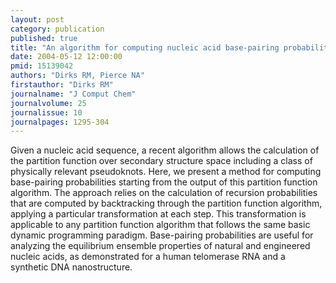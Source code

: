 ```yaml
---
layout: post
category: publication
published: true
title: "An algorithm for computing nucleic acid base-pairing probabilities including pseudoknots."
date: 2004-05-12 12:00:00
pmid: 15139042
authors: "Dirks RM, Pierce NA"
firstauthor: "Dirks RM"
journalname: "J Comput Chem"
journalvolume: 25
journalissue: 10
journalpages: 1295-304
---
```


Given a nucleic acid sequence, a recent algorithm allows the calculation of the partition function over secondary structure space including a class of physically relevant pseudoknots. Here, we present a method for computing base-pairing probabilities starting from the output of this partition function algorithm. The approach relies on the calculation of recursion probabilities that are computed by backtracking through the partition function algorithm, applying a particular transformation at each step. This transformation is applicable to any partition function algorithm that follows the same basic dynamic programming paradigm. Base-pairing probabilities are useful for analyzing the equilibrium ensemble properties of natural and engineered nucleic acids, as demonstrated for a human telomerase RNA and a synthetic DNA nanostructure.

